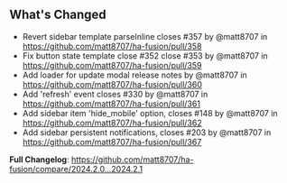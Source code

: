 ## What's Changed
* Revert sidebar template parseInline closes #357 by @matt8707 in https://github.com/matt8707/ha-fusion/pull/358
* Fix button state template close #352 close #353 by @matt8707 in https://github.com/matt8707/ha-fusion/pull/359
* Add loader for update modal release notes by @matt8707 in https://github.com/matt8707/ha-fusion/pull/360
* Add 'refresh' event closes #330 by @matt8707 in https://github.com/matt8707/ha-fusion/pull/361
* Add sidebar item 'hide_mobile' option, closes #148 by @matt8707 in https://github.com/matt8707/ha-fusion/pull/362
* Add sidebar persistent notifications, closes #203 by @matt8707 in https://github.com/matt8707/ha-fusion/pull/367


**Full Changelog**: https://github.com/matt8707/ha-fusion/compare/2024.2.0...2024.2.1
